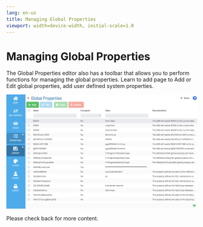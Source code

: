 ```yaml
---
lang: en-us
title: Managing Global Properties
viewport: width=device-width, initial-scale=1.0
---
```


# Managing Global Properties

The Global Properties editor also has a toolbar that allows you to perform functions for managing the global properties. Learn to add page to Add or Edit global properties, add user defined system properties.

![Managing Library](../../../../Resources/Images/SM/Library/ManagingLibrary/ManagingGlobalProperties.png "Managing Library")

Please check back for more content.
